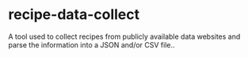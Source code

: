 # recipe-data-collect
A tool used to collect recipes from publicly available data websites and parse the information into a JSON and/or CSV file..
